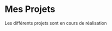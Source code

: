 # Mes Projets
<!--Tester des commandes git -->

Les différents projets sont en cours de réalisation 
